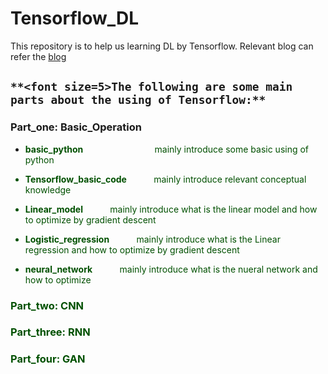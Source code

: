 # Tensorflow_DL

This repository is to help us learning DL by Tensorflow.  Relevant blog can refer the [blog](http://www.weijiawu.com.cn/)

## `**<font size=5>The following are some main parts about the using of Tensorflow:**`


### **Part_one: Basic_Operation**


* **<font color=#005000>basic_python**              &#160;&#160;&#160;&#160; &#160;&#160;&#160;&#160; &#160;&#160;&#160;&#160; &#160;&#160;&#160;&#160; &#160;&#160;&#160;&#160;&#160; &#160;              mainly introduce some basic using of python

* **<font color=#005000>Tensorflow_basic_code**			&#160;&#160;&#160;&#160; &#160;&#160;&#160;&#160; 	  mainly introduce relevant conceptual knowledge

* **<font color=#005000>Linear_model**			&#160;&#160;&#160;&#160; &#160;&#160;&#160;&#160; 	  mainly introduce what is the linear model and how to optimize by gradient descent

* **<font color=#005000>Logistic_regression**			&#160;&#160;&#160;&#160; &#160;&#160;&#160;&#160; 	  mainly introduce what is the Linear regression and how to optimize by gradient descent

* **<font color=#005000>neural_network**			&#160;&#160;&#160;&#160; &#160;&#160;&#160;&#160; 	  mainly introduce what is the nueral network and how to optimize 


### **Part_two: CNN**

### **Part_three: RNN**

### **Part_four: GAN**